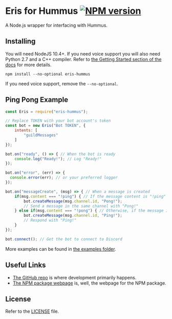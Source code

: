 Eris for Hummus [![NPM version](https://img.shields.io/npm/v/eris-hummus.svg?style=flat-square&color=informational)](https://npmjs.com/package/eris-hummus)
====

A Node.js wrapper for interfacing with Hummus.

Installing
----------

You will need NodeJS 10.4+. If you need voice support you will also need Python 2.7 and a C++ compiler. Refer to [the Getting Started section of the docs](https://abal.moe/Eris/docs) for more details.

```
npm install --no-optional eris-hummus
```

If you need voice support, remove the `--no-optional`.

Ping Pong Example
-----------------

```js
const Eris = require("eris-hummus");

// Replace TOKEN with your bot account's token
const bot = new Eris("Bot TOKEN", {
    intents: [
        "guildMessages"
    ]
});

bot.on("ready", () => { // When the bot is ready
    console.log("Ready!"); // Log "Ready!"
});

bot.on("error", (err) => {
  console.error(err); // or your preferred logger
});

bot.on("messageCreate", (msg) => { // When a message is created
    if(msg.content === "!ping") { // If the message content is "!ping"
        bot.createMessage(msg.channel.id, "Pong!");
        // Send a message in the same channel with "Pong!"
    } else if(msg.content === "!pong") { // Otherwise, if the message is "!pong"
        bot.createMessage(msg.channel.id, "Ping!");
        // Respond with "Ping!"
    }
});

bot.connect(); // Get the bot to connect to Discord
```

More examples can be found in [the examples folder](https://github.com/nilenta/eris-hummus/tree/master/examples).

Useful Links
------------

- [The GitHub repo](https://github.com/nilenta/eris-hummus) is where development primarily happens.
- [The NPM package webpage](https://npmjs.com/package/eris-hummus) is, well, the webpage for the NPM package.

License
-------

Refer to the [LICENSE](LICENSE) file.
